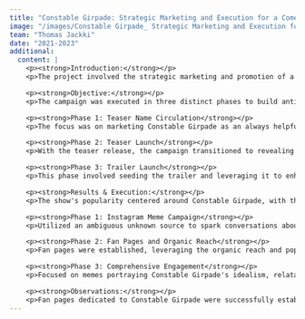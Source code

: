 ```yaml
---
title: "Constable Girpade: Strategic Marketing and Execution for a Comedy Drama Featuring Internet Sensations"
image: "/images/Constable Girpade_ Strategic Marketing and Execution for a Comedy Drama Featuring Internet Sensations_1705058700734.jpeg"
team: "Thomas Jackki"
date: "2021-2023"
additional:
  content: |
    <p><strong>Introduction:</strong></p>
    <p>The project involved the strategic marketing and promotion of a comedy drama featuring multiple internet sensations and social media influencers. The objective was to maintain a humorous tone throughout the show while ensuring relatability and engaging drama.</p>

    <p><strong>Objective:</strong></p>
    <p>The campaign was executed in three distinct phases to build anticipation and generate buzz around the character, Constable Girpade.</p>

    <p><strong>Phase 1: Teaser Name Circulation</strong></p>
    <p>The focus was on marketing Constable Girpade as an always helpful and kind character without revealing his face or announcing the show. The strategy included mass circulation of the character's name to create intrigue.</p>

    <p><strong>Phase 2: Teaser Launch</strong></p>
    <p>With the teaser release, the campaign transitioned to revealing Constable Girpade's identity and emphasizing the excitement of discovering the character. The objective was to generate awareness and interest in the show.</p>

    <p><strong>Phase 3: Trailer Launch</strong></p>
    <p>This phase involved seeding the trailer and leveraging it to enhance the character's popularity. The trailer was strategically used to highlight Constable Girpade's identity, contributing to the overall success of the campaign.</p>

    <p><strong>Results & Execution:</strong></p>
    <p>The show's popularity centered around Constable Girpade, with the hashtag #ConstableGirpade prominently used throughout the campaign.</p>

    <p><strong>Phase 1: Instagram Meme Campaign</strong></p>
    <p>Utilized an ambiguous unknown source to spark conversations about Constable Girpade. Posters featuring social media influencers were created, maintaining secrecy around the character. The campaign achieved a reach of 6.5M and an engagement of 985k with 48,483 shares.</p>

    <p><strong>Phase 2: Fan Pages and Organic Reach</strong></p>
    <p>Fan pages were established, leveraging the organic reach and popularity gained from Phase 1. Comments from fan pages were strategically placed on relevant platforms. The Instagram Meme Campaign in Phase 2 reached 9.2M with an engagement of 1.8M and 79,672 shares.</p>

    <p><strong>Phase 3: Comprehensive Engagement</strong></p>
    <p>Focused on memes portraying Constable Girpade's idealism, relatability, and personal life nuances. The Instagram Meme Campaign in Phase 3 reached 32M with an engagement of 4.8M and 220k shares.</p>

    <p><strong>Observations:</strong></p>
    <p>Fan pages dedicated to Constable Girpade were successfully established. Social media users actively participated in sharing memes and creative content, organically contributing to the campaign's success. Key individuals, namely Kushaal Pawar, Chandni Bhabhda, and Neel Salekar, received significant praise on various social media platforms.</p>
---
```

